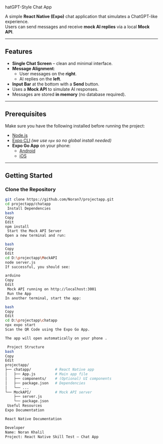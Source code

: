 hatGPT-Style Chat App

A simple **React Native (Expo)** chat application that simulates a ChatGPT-like experience.  
Users can send messages and receive **mock AI replies** via a local **Mock API**.

---

##  Features
- **Single Chat Screen** – clean and minimal interface.
- **Message Alignment**:
  - User messages on the **right**.
  - AI replies on the **left**.
- **Input Bar** at the bottom with a **Send** button.
- Uses a **Mock API** to simulate AI responses.
- Messages are stored **in memory** (no database required).

---

## Prerequisites
Make sure you have the following installed before running the project:

- [Node.js](https://nodejs.org/) 
- [Expo CLI](https://docs.expo.dev/) *(we use `npx` so no global install needed)*
- **Expo Go App** on your phone:
  - [Android](https://play.google.com/store/apps/details?id=host.exp.exponent)
  - [iOS](https://apps.apple.com/app/expo-go/id982107779)

---

##  Getting Started

### Clone the Repository
```bash
git clone https://github.com/Noran7/projectapp.git
cd projectapp/chatapp
 Install Dependencies
bash
Copy
Edit
npm install
 Start the Mock API Server
Open a new terminal and run:

bash
Copy
Edit
cd D:\projectapp\MockAPI
node server.js
If successful, you should see:

arduino
Copy
Edit
 Mock API running on http://localhost:3001
 Run the App
In another terminal, start the app:

bash
Copy
Edit
cd D:\projectapp\chatapp
npx expo start
Scan the QR Code using the Expo Go App.

The app will open automatically on your phone .

 Project Structure
bash
Copy
Edit
projectapp/
├── chatapp/           # React Native app
│   ├── App.js         # Main app file
│   ├── components/    # (Optional) UI components
│   ├── package.json   # Dependencies
│   └── ...
└── MockAPI/           # Mock API server
    ├── server.js
    └── package.json
 Useful Resources
Expo Documentation

React Native Documentation

Developer
Name: Noran Khalil
Project: React Native Skill Test – Chat App
